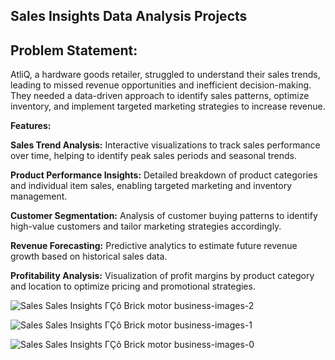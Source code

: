 ## Sales Insights Data Analysis Projects


## Problem Statement:
AtliQ, a hardware goods retailer, struggled to understand their sales trends, leading to missed revenue opportunities and inefficient decision-making. They needed a data-driven approach to identify sales patterns, optimize inventory, and implement targeted marketing strategies to increase revenue.

**Features:**

**Sales Trend Analysis:** Interactive visualizations to track sales performance over time, helping to identify peak sales periods and seasonal trends.

**Product Performance Insights:** Detailed breakdown of product categories and individual item sales, enabling targeted marketing and inventory management.

**Customer Segmentation:** Analysis of customer buying patterns to identify high-value customers and tailor marketing strategies accordingly.

**Revenue Forecasting:** Predictive analytics to estimate future revenue growth based on historical sales data.

**Profitability Analysis:** Visualization of profit margins by product category and location to optimize pricing and promotional strategies.


![Sales Sales Insights ΓÇô Brick   motor business-images-2](https://github.com/user-attachments/assets/e2d83817-3dc6-48f2-a2b6-777622c28552)


![Sales Sales Insights ΓÇô Brick   motor business-images-1](https://github.com/user-attachments/assets/843391ce-82ff-44f8-9318-bf9cfc335d97)



![Sales Sales Insights ΓÇô Brick   motor business-images-0](https://github.com/user-attachments/assets/56cd6470-40d6-4118-a60f-70323d183432)


